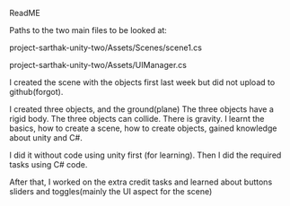 ReadME

Paths to the two main files to be looked at: 

project-sarthak-unity-two/Assets/Scenes/scene1.cs


project-sarthak-unity-two/Assets/UIManager.cs

I created the scene with the objects first last week but did not upload to github(forgot).

I created three objects, and the ground(plane)
The three objects have a rigid body.
The three objects can collide.
There is gravity.
I learnt the basics, how to create a scene, how to create objects, gained knowledge about unity and C#.

I did it without code using unity first (for learning).
Then I did the required tasks using C# code.

After that, I worked on the extra credit tasks and learned about buttons sliders and toggles(mainly the UI aspect for the scene)



